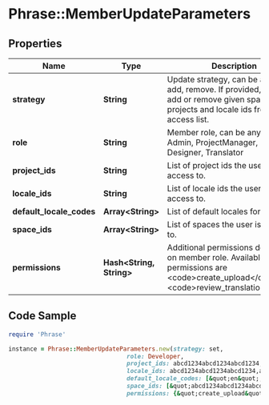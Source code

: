 # Phrase::MemberUpdateParameters

## Properties

Name | Type | Description | Notes
------------ | ------------- | ------------- | -------------
**strategy** | **String** | Update strategy, can be any of set, add, remove. If provided, it will set, add or remove given spaces, projects and locale ids from users access list. | [optional] 
**role** | **String** | Member role, can be any of of Admin, ProjectManager, Developer, Designer, Translator | [optional] 
**project_ids** | **String** | List of project ids the user has access to.  | [optional] 
**locale_ids** | **String** | List of locale ids the user has access to. | [optional] 
**default_locale_codes** | **Array&lt;String&gt;** | List of default locales for the user. | [optional] 
**space_ids** | **Array&lt;String&gt;** | List of spaces the user is assigned to. | [optional] 
**permissions** | **Hash&lt;String, String&gt;** | Additional permissions depending on member role. Available permissions are &lt;code&gt;create_upload&lt;/code&gt; and &lt;code&gt;review_translations&lt;/code&gt; | [optional] 

## Code Sample

```ruby
require 'Phrase'

instance = Phrase::MemberUpdateParameters.new(strategy: set,
                                 role: Developer,
                                 project_ids: abcd1234abcd1234abcd1234,abcd1234abcd1234abcd1235,
                                 locale_ids: abcd1234abcd1234abcd1234,abcd1234abcd1234abcd1235,
                                 default_locale_codes: [&quot;en&quot;,&quot;fi&quot;],
                                 space_ids: [&quot;abcd1234abcd1234abcd1234&quot;,&quot;abcd1234abcd1234abcd1235&quot;],
                                 permissions: {&quot;create_upload&quot;:true,&quot;review_translations&quot;:true})
```



